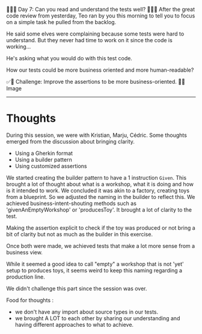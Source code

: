 🌟🌟🌟 Day 7: Can you read and understand the tests well? 🌟🌟🌟
After the great code review from yesterday, Teo ran by you this morning to tell you to focus on a simple task he pulled from the backlog.

He said some elves were complaining because some tests were hard to understand.
But they never had time to work on it since the code is working...

He's asking what you would do with this test code.

How our tests could be more business oriented and more human-readable?

✅🚀 Challenge: Improve the assertions to be more business-oriented. 🚀✅
Image

---

# Thoughts

During this session, we were with Kristian, Marju, Cédric.
Some thoughts emerged from the discussion about bringing clarity.
- Using a Gherkin format
- Using a builder pattern
- Using customized assertions

We started creating the builder pattern to have a 1 instruction `Given`.
This brought a lot of thought about what is a workshop, what it is doing and how is it intended to work.
We concluded it was akin to a factory, creating toys from a blueprint.
So we adjusted the naming in the builder to reflect this.
We achieved business-intent-shouting methods such as 'givenAnEmptyWorkshop' or 'producesToy'.
It brought a lot of clarity to the test.

Making the assertion explicit to check if the toy was produced or not bring a bit of clarity but not as much as the builder in this exercise.

Once both were made, we achieved tests that make a lot more sense from a business view.

While it seemed a good idea to call "empty" a workshop that is not 'yet' setup to produces toys, it seems weird to keep this naming regarding a production line.

We didn't challenge this part since the session was over.

Food for thoughts : 
- we don't have any import about source types in our tests.
- we brought A LOT to each other by sharing our understanding and having different approaches to what to achieve.

